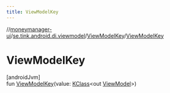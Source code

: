 ```yaml
---
title: ViewModelKey
---
```

//[moneymanager-ui](../../../index.html)/[se.tink.android.di.viewmodel](../index.html)/[ViewModelKey](index.html)/[ViewModelKey](-view-model-key.html)



# ViewModelKey



[androidJvm]\
fun [ViewModelKey](-view-model-key.html)(value: [KClass](https://kotlinlang.org/api/latest/jvm/stdlib/kotlin.reflect/-k-class/index.html)&lt;out [ViewModel](https://developer.android.com/reference/kotlin/androidx/lifecycle/ViewModel.html)&gt;)




